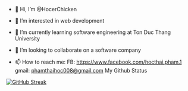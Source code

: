 - 👋 Hi, I’m @HocerChicken
- 👀 I’m interested in web development 

- 🌱 I’m currently learning software engineering at Ton Duc Thang University
- 💞️ I’m looking to collaborate on a software company
- 📫 How to reach me:
FB: https://www.facebook.com/hocthai.pham.1
gmail: phamthaihoc008@gmail.com
My Github Status

[![GitHub Streak](https://streak-stats.demolab.com/?user=HocerChicken)](https://git.io/streak-stats)
<!---
HocerChicken/HocerChicken is a ✨ special ✨ repository because its `README.md` (this file) appears on your GitHub profile.
You can click the Preview link to take a look at your changes.
--->
